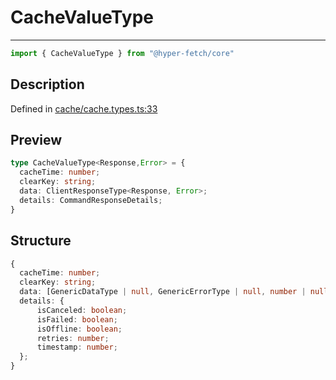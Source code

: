 

# CacheValueType

<div class="api-docs__separator" data-reactroot="">

---

</div><div class="api-docs__import" data-reactroot="">

```ts
import { CacheValueType } from "@hyper-fetch/core"
```

</div><div class="api-docs__section">

## Description

</div><div class="api-docs__description"><span class="api-docs__do-not-parse">



</span></div><p class="api-docs__definition">

Defined in [cache/cache.types.ts:33](https://github.com/BetterTyped/hyper-fetch/blob/2ce105c7/packages/core/src/cache/cache.types.ts#L33)

</p><div class="api-docs__section">

## Preview

</div><div class="api-docs__preview type">

```ts
type CacheValueType<Response,Error> = {
  cacheTime: number; 
  clearKey: string; 
  data: ClientResponseType<Response, Error>; 
  details: CommandResponseDetails; 
}
```

</div><div class="api-docs__section">

## Structure

</div><div class="api-docs__returns">

```ts
{
  cacheTime: number;
  clearKey: string;
  data: [GenericDataType | null, GenericErrorType | null, number | null];
  details: {
      isCanceled: boolean;
      isFailed: boolean;
      isOffline: boolean;
      retries: number;
      timestamp: number;
  };
}
```

</div>